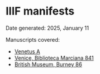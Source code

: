 # IIIF manifests

Date generated: 2025, January 11

Manuscripts covered:

- [Venetus A](./venetusA.json)
- [Venice, Biblioteca Marciana 841](./marciana_841.json)
- [British Museum, Burney 86](./burney86.json)